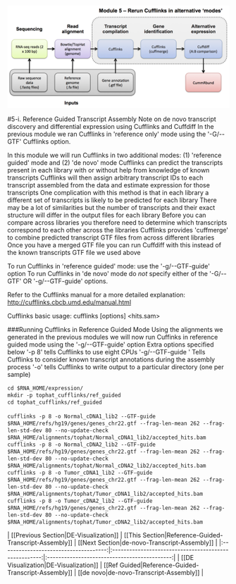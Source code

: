 ![RNA-seq Flowchart - Module 5](Images/RNA-seq_Flowchart5.png)

#5-i. Reference Guided Transcript Assembly
Note on de novo transcript discovery and differential expression using Cufflinks and Cuffdiff
In the previous module we ran Cufflinks in 'reference only' mode using the '-G/--GTF' Cufflinks option.
	
In this module we will run Cufflinks in two additional modes: (1) 'reference guided' mode and (2) 'de novo' mode
Cufflinks can predict the transcripts present in each library with or without help from knowledge of known transcripts 
Cufflinks will then assign arbitrary transcript IDs to each transcript assembled from the data and estimate expression for those transcripts
One complication with this method is that in each library a different set of transcripts is likely to be predicted for each library
There may be a lot of similarities but the number of transcripts and their exact structure will differ in the output files for each library
Before you can compare across libraries you therefore need to determine which transcripts correspond to each other across the libraries
Cufflinks provides 'cuffmerge' to combine predicted transcript GTF files from across different libraries
Once you have a merged GTF file you can run Cuffdiff with this instead of the known transcripts GTF file we used above
	
To run Cufflinks in 'reference guided' mode: use the '-g/--GTF-guide' option
To run Cufflinks in 'de novo' mode do *not* specify either of the '-G/--GTF' OR '-g/--GTF-guide' options. 
	
Refer to the Cufflinks manual for a more detailed explanation:
http://cufflinks.cbcb.umd.edu/manual.html
	
 Cufflinks basic usage:
 cufflinks [options] <hits.sam>
	
###Running Cufflinks in Reference Guided Mode
Using the alignments we generated in the previous modules we will now run Cuffinks in reference guided mode using the '-g/--GTF-guide' option
Extra options specified below
 '-p 8' tells Cufflinks to use eight CPUs
 '-g/--GTF-guide <known transcripts file>' Tells Cufflinks to consider known transcript annotations during the assembly process
 '-o' tells Cufflinks to write output to a particular directory (one per sample)
	
	cd $RNA_HOME/expression/
	mkdir -p tophat_cufflinks/ref_guided
	cd tophat_cufflinks/ref_guided
	
	cufflinks -p 8 -o Normal_cDNA1_lib2 --GTF-guide $RNA_HOME/refs/hg19/genes/genes_chr22.gtf --frag-len-mean 262 --frag-len-std-dev 80 --no-update-check $RNA_HOME/alignments/tophat/Normal_cDNA1_lib2/accepted_hits.bam
	cufflinks -p 8 -o Normal_cDNA2_lib2 --GTF-guide $RNA_HOME/refs/hg19/genes/genes_chr22.gtf --frag-len-mean 262 --frag-len-std-dev 80 --no-update-check $RNA_HOME/alignments/tophat/Normal_cDNA2_lib2/accepted_hits.bam
	cufflinks -p 8 -o Tumor_cDNA1_lib2 --GTF-guide $RNA_HOME/refs/hg19/genes/genes_chr22.gtf --frag-len-mean 262 --frag-len-std-dev 80 --no-update-check $RNA_HOME/alignments/tophat/Tumor_cDNA1_lib2/accepted_hits.bam
	cufflinks -p 8 -o Tumor_cDNA2_lib2 --GTF-guide $RNA_HOME/refs/hg19/genes/genes_chr22.gtf --frag-len-mean 262 --frag-len-std-dev 80 --no-update-check $RNA_HOME/alignments/tophat/Tumor_cDNA2_lib2/accepted_hits.bam


| [[Previous Section|DE-Visualization]] | [[This Section|Reference-Guided-Transcript-Assembly]] | [[Next Section|de-novo-Transcript-Assembly]] |
|:-------------------------------------:|:-----------------------------------------------------:|:--------------------------------------------:|
| [[DE Visualization|DE-Visualization]] | [[Ref Guided|Reference-Guided-Transcript-Assembly]]   | [[de novo|de-novo-Transcript-Assembly]]      |